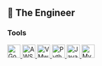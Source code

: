 ## 🔭 The Engineer

### Tools
<a href="https://cloud.google.com/">
  <img src="https://img.shields.io/badge/Google%20Cloud-4285F4?style=flat&logo=google-cloud&logoColor=white" alt="Google Cloud Platform" height="30"/>
</a>

<a href="https://aws.amazon.com/">
  <img src="https://img.shields.io/badge/Amazon%20AWS-232F3E?style=flat&logo=amazon-aws&logoColor=white" alt="AWS" height="30"/>
</a>

<a href="https://www.vmware.com/">
  <img src="https://img.shields.io/badge/VMware-607078?style=flat&logo=vmware&logoColor=white" alt="VMware" height="30"/>
</a>

<a href="https://www.python.org/">
  <img src="https://img.shields.io/badge/Python-3776AB?style=flat&logo=python&logoColor=white" alt="Python" height="30"/>
</a>

<a href="https://www.java.com/">
  <img src="https://img.shields.io/badge/Java-007396?style=flat&logo=java&logoColor=white" alt="Java" height="30"/>
</a>

<a href="https://www.mysql.com/">
  <img src="https://img.shields.io/badge/MySQL-4479A1?style=flat&logo=mysql&logoColor=white" alt="MySQL" height="30"/>
</a>


<!--
**timotomate/timotomate** is a ✨ _special_ ✨ repository because its `README.md` (this file) appears on your GitHub profile.

Here are some ideas to get you started:

- 🔭 I’m currently working on ...
- 🌱 I’m currently learning ...
- 👯 I’m looking to collaborate on ...
- 🤔 I’m looking for help with ...
- 💬 Ask me about ...
- 📫 How to reach me: ...
- 😄 Pronouns: ...
- ⚡ Fun fact: ...
[![Google Cloud Platform](https://img.shields.io/badge/Google%20Cloud-4285F4?style=flat&logo=google-cloud&logoColor=white)](https://cloud.google.com/)
[![AWS](https://img.shields.io/badge/Amazon%20AWS-232F3E?style=flat&logo=amazon-aws&logoColor=white)](https://aws.amazon.com/)
[![VMware](https://img.shields.io/badge/VMware-607078?style=flat&logo=vmware&logoColor=white)](https://www.vmware.com/)
[![Python](https://img.shields.io/badge/Python-3776AB?style=flat&logo=python&logoColor=white)](https://www.python.org/)
[![Java](https://img.shields.io/badge/Java-007396?style=flat&logo=java&logoColor=white)](https://www.java.com/)
-->
